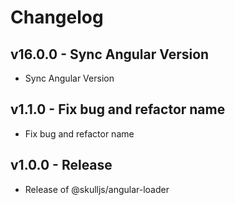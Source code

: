 # Changelog

## v16.0.0 - Sync Angular Version

- Sync Angular Version

## v1.1.0 - Fix bug and refactor name

- Fix bug and refactor name

## v1.0.0 - Release

- Release of @skulljs/angular-loader

